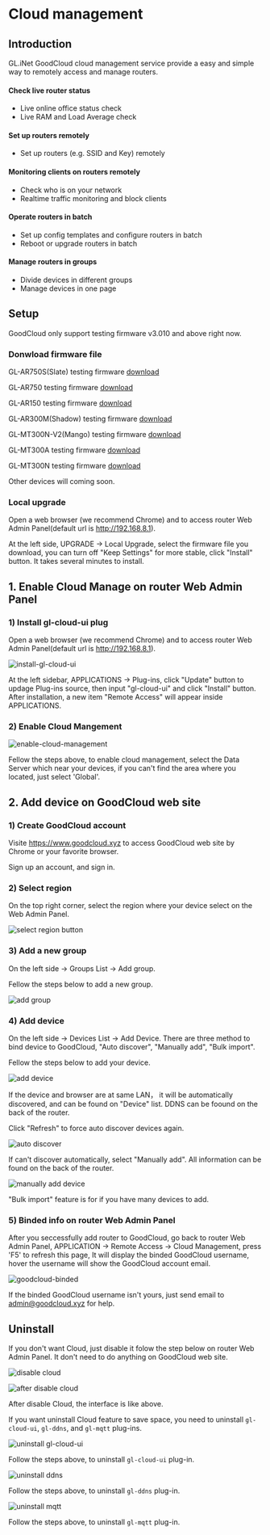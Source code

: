 # Cloud management

## Introduction
GL.iNet GoodCloud cloud management service provide a easy and simple way to remotely access and manage routers.

#### Check live router status
- Live online office status check
- Live RAM and Load Average check

#### Set up routers remotely
- Set up routers (e.g. SSID and Key) remotely

#### Monitoring clients on routers remotely
- Check who is on your network
- Realtime traffic monitoring and block clients

#### Operate routers in batch
- Set up config templates and configure routers in batch
- Reboot or upgrade routers in batch

#### Manage routers in groups
- Divide devices in different groups
- Manage devices in one page

## Setup

GoodCloud only support testing firmware v3.010 and above right now. 

### Donwload firmware file

GL-AR750S(Slate) testing firmware <a href="https://dl.gl-inet.com/firmware/ar750s/testing/" target="_blank">download</a>

GL-AR750 testing firmware <a href="https://dl.gl-inet.com/firmware/ar750/testing/" target="_blank">download</a>

GL-AR150 testing firmware <a href="https://dl.gl-inet.com/firmware/ar150/testing/" target="_blank">download</a>

GL-AR300M(Shadow) testing firmware <a href="https://dl.gl-inet.com/firmware/ar300m/testing/" target="_blank">download</a>

GL-MT300N-V2(Mango) testing firmware <a href="https://dl.gl-inet.com/firmware/mt300n-v2/testing/" target="_blank">download</a>

GL-MT300A testing firmware <a href="https://dl.gl-inet.com/firmware/mt300a/testing/" target="_blank">download</a>

GL-MT300N testing firmware <a href="https://dl.gl-inet.com/firmware/mt300n/testing/" target="_blank">download</a>

Other devices will coming soon.

### Local upgrade

Open a web browser (we recommend Chrome) and to access router Web Admin Panel(default url is <a href="http://192.168.8.1" target="_blank">http://192.168.8.1</a>).

At the left side, UPGRADE -> Local Upgrade, select the firmware file you download, you can turn off "Keep Settings" for more stable, click "Install" button. It takes several minutes to install.

## 1. Enable Cloud Manage on router Web Admin Panel

### 1) Install gl-cloud-ui plug

Open a web browser (we recommend Chrome) and to access router Web Admin Panel(default url is <a href="http://192.168.8.1" target="_blank">http://192.168.8.1</a>).

![install-gl-cloud-ui](https://static.gl-inet.com/goodcloud/docs/install-gl-cloud-ui.png)

At the left sidebar, APPLICATIONS -> Plug-ins, click "Update" button to updage Plug-ins source, then input "gl-cloud-ui" and click "Install" button. After installation, a new item "Remote Access" will appear inside APPLICATIONS.

### 2) Enable Cloud Mangement

![enable-cloud-management](https://static.gl-inet.com/goodcloud/docs/enable-cloud-management.png)

Fellow the steps above, to enable cloud management, select the Data Server which near your devices, if you can't find the area where you located, just select 'Global'.

## 2. Add device on GoodCloud web site

### 1) Create GoodCloud account

 Visite <a href="https://www.goodcloud.xyz" target="_blank">https://www.goodcloud.xyz</a> to access GoodCloud web site by Chrome or your favorite browser.

 Sign up an account, and sign in.

### 2) Select region

On the top right corner, select the region where your device select on the Web Admin Panel.

![select region button](https://static.gl-inet.com/goodcloud/docs/select-region-button2.png)

### 3) Add a new group 

On the left side -> Groups List -> Add group.

Fellow the steps below to add a new group.

![add group](https://static.gl-inet.com/goodcloud/docs/add-group.png)

### 4) Add device

On the left side -> Devices List -> Add Device. There are three method to bind device to GoodCloud, "Auto discover", "Manually add", "Bulk import".

Fellow the steps below to add your device.

![add device](https://static.gl-inet.com/goodcloud/docs/add-device.png)

If the device and browser are at same LAN， it will be automatically discovered, and can be found on "Device" list. DDNS can be foound on the back of the router.

Click "Refresh" to force auto discover devices again.

![auto discover](https://static.gl-inet.com/goodcloud/docs/auto-discover.png)

If can't discover automatically, select "Manually add". All information can be found on the back of the router.

![manually add device](https://static.gl-inet.com/goodcloud/docs/manually-add-device.png)

"Bulk import" feature is for if you have many devices to add. 

### 5) Binded info on router Web Admin Panel

After you seccessfully add router to GoodCloud, go back to router Web Admin Panel, APPLICATION -> Remote Access -> Cloud Management, press 'F5' to refresh this page, It will display the binded GoodCloud username, hover the username will show the GoodCloud account email.

![goodcloud-binded](https://static.gl-inet.com/goodcloud/docs/goodcloud-binded.png)

If the binded GoodCloud username isn't yours, just send email to <a href="mailto:admin@goodcloud.xyz">admin@goodcloud.xyz</a> for help.

## Uninstall

If you don't want Cloud, just disable it folow the step below on router Web Admin Panel. It don't need to do anything on GoodCloud web site.

![disable cloud](https://static.gl-inet.com/goodcloud/docs/disable-cloud.png)

![after disable cloud](https://static.gl-inet.com/goodcloud/docs/after-disable-cloud.png)

After disable Cloud, the interface is like above.

If you want uninstall Cloud feature to save space, you need to uninstall `gl-cloud-ui`, `gl-ddns`, and `gl-mqtt` plug-ins.

![uninstall gl-cloud-ui](https://static.gl-inet.com/docs/en/3/app/ddns/uninstall-gl-cloud-ui.png)

Follow the steps above, to uninstall `gl-cloud-ui` plug-in.

![uninstall ddns](https://static.gl-inet.com/docs/en/3/app/ddns/uninstall-gl-ddns.png)

Follow the steps above, to uninstall `gl-ddns` plug-in.

![uninstall mqtt](https://static.gl-inet.com/docs/en/3/app/ddns/uninstall-gl-mqtt.png)

Follow the steps above, to uninstall `gl-mqtt` plug-in.